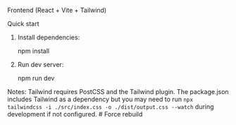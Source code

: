 Frontend (React + Vite + Tailwind)

Quick start

1. Install dependencies:

   npm install

2. Run dev server:

   npm run dev

Notes: Tailwind requires PostCSS and the Tailwind plugin. The package.json includes Tailwind as a dependency but you may need to run `npx tailwindcss -i ./src/index.css -o ./dist/output.css --watch` during development if not configured.
#   F o r c e   r e b u i l d  
 